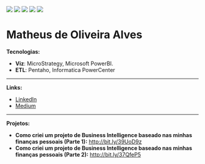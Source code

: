 ![](https://img.shields.io/badge/author-mathdeoliveira-lightgrey)
![](https://img.shields.io/badge/tool-pentaho-red)
![](https://img.shields.io/badge/tool-powercenter-brightgreen)
![](https://img.shields.io/badge/tool-powerbi-yellow)
![](https://img.shields.io/badge/tool-microstrategy-red)

# Matheus de Oliveira Alves



**Tecnologias:** 
* **Viz**: MicroStrategy, Microsoft PowerBI.
* **ETL**: Pentaho, Informatica PowerCenter
---
**Links:**
* [LinkedIn](https://www.linkedin.com/in/matheus-de-oliveira-alves/)
* [Medium](https://medium.com/@matheusdeoliveiraalves)
---
**Projetos:**
* **Como criei um projeto de Business Intelligence baseado nas minhas finanças pessoais (Parte 1):** http://bit.ly/39UoD9z
* **Como criei um projeto de Business Intelligence baseado nas minhas finanças pessoais (Parte 2):** http://bit.ly/37QfeP5
